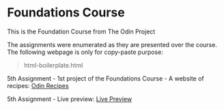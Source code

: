 # Foundations Course

This is the Foundation Course from The Odin Project  

The assignments were enumerated as they are presented over the course. The following webpage is only for copy-paste purpose:

> html-boilerplate.html

5th Assignment - 1st project of the Foundations Course - A website of recipes:
[Odin Recipes](https://github.com/amasalgadog/odin-recipes)

5th Assignment - Live preview:
[Live Preview](https://amasalgadog.github.io/odin-recipes)
